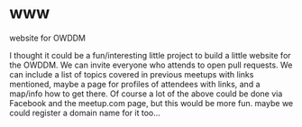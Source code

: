 # www
website for OWDDM

I thought it could be a fun/interesting little project to build a little website for the OWDDM. We can invite everyone who attends to open pull requests. We can include a list of topics covered in previous meetups with links mentioned, maybe a page for profiles of attendees with links, and a map/info how to get there. Of course a lot of the above could be done via Facebook and the meetup.com page, but this would be more fun. maybe we could register a domain name for it too...
